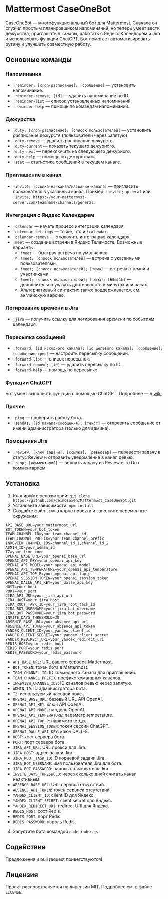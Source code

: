 # Mattermost CaseOneBot

CaseOneBot — многофункциональный бот для Mattermost. Сначала он служил простым планировщиком напоминаний, но теперь умеет вести дежурства, приглашать в каналы, работать с Яндекс Календарем и Jira и использовать функции ChatGPT. Бот помогает автоматизировать рутину и улучшить совместную работу.

## Основные команды

### Напоминания
- `!reminder; [cron-расписание]; [сообщение]` — установить напоминание.
- `!reminder-remove; [id]` — удалить напоминание по ID.
- `!reminder-list` — список установленных напоминаний.
- `!reminder-help` — помощь по командам напоминаний.

### Дежурства
- `!duty; [cron-расписание]; [список пользователей]` — установить расписание дежурств (пользователи через запятую).
- `!duty-remove` — удалить расписание дежурств.
- `!duty-current` — показать текущего дежурного.
- `!duty-next` — переключить на следующего дежурного.
- `!duty-help` — помощь по дежурствам.
- `!stat` — статистика сообщений в текущем канале.

### Приглашение в канал
- `!invite; [ссылка-на-канал/название-канала]` — пригласить пользователя в указанный канал. Пример: `!invite; general` или `!invite; https://your-mattermost-server.com/teamname/channels/general`.

### Интеграция с Яндекс Календарем
- `!calendar` — начать процесс интеграции календаря.
- `!calendar-settings` — то же, что и `!calendar`.
- `!calendar-remove` — отключить интеграцию календаря.
- `!meet` — создание встречи в Яндекс Телемосте. Возможные варианты:
  - `!meet` — быстрая встреча по умолчанию.
  - `!meet; [список пользователей]` — встреча с указанными пользователями.
  - `!meet; [список пользователей]; [тема]` — встреча с темой и участниками.
  - `!meet; [список пользователей]; [тема]; [60m|1h]` — дополнительно указать длительность в минутах или часах.
  - Альтернативный синтаксис также поддерживается, см. английскую версию.

### Логирование времени в Jira
- `!jira` — получить ссылку для логирования времени по событиям календаря.

### Пересылка сообщений
- `!forward; [id исходного канала]; [id целевого канала]; [сообщение]; [сообщение-тред]` — настроить пересылку сообщений.
- `!forward-list` — список пересылок.
- `!forward-remove; [id]` — удалить пересылку по ID.
- `!forward-help` — помощь по пересылке.

### Функции ChatGPT
Бот умеет выполнять функции с помощью ChatGPT. Подробнее — в [wiki](https://github.com/deimosowen/Mattermost_CaseOneBot/wiki/Functions).

### Прочее
- `!ping` — проверить работу бота.
- `!sendAs; [id канала/сообщения]; [текст]` — отправить сообщение от имени администратора (только для админа).

### Помощники Jira
- `!review; [ключ задачи]; [ссылка]; [ревьювер]` — перевести задачу в статус Review и отправить уведомление в канал ревью.
- `!reop; [комментарий]` — вернуть задачу из Review в To Do c комментарием.

## Установка
1. Клонируйте репозиторий:
   `git clone https://github.com/deimosowen/Mattermost_CaseOneBot.git`
2. Установите зависимости:
   `npm install`
3. Создайте файл `.env` в корне проекта и заполните переменные окружения:
```
API_BASE_URL=your_mattermost_url
BOT_TOKEN=your_bot_token
TEAM_CHANNEL_ID=your_team_channel_id
TEAM_CHANNEL_PREFIX=your_team_channel_prefix
INREVIEW_CHANNEL_IDS=channel_id_1,channel_id_2
ADMIN_ID=your_admin_id
TZ=your_time_zone
OPENAI_BASE_URL=your_openai_base_url
OPENAI_API_KEY=your_openai_api_key
OPENAI_API_MODEL=your_openai_api_model
OPENAI_API_TEMPERATURE=your_openai_api_temperature
OPENAI_API_TOP_P=your_openai_api_top_p
OPENAI_SESSION_TOKEN=your_openai_session_token
OPENAI_DALLE_API_KEY=your_dalle_api_key
HOST=your_host
PORT=your_port
JIRA_API_URL=your_jira_api_url
JIRA_HOST=your_jira_host
JIRA_ROOT_TASK_ID=your_jira_root_task_id
JIRA_BOT_USERNAME=your_jira_bot_username
JIRA_BOT_PASSWORD=your_jira_bot_password
INVITE_DAYS_THRESHOLD=30
ABSENCE_BASE_URL=your_absence_api_url
ABSENCE_API_TOKEN=your_absence_api_token
YANDEX_CLIENT_ID=your_yandex_client_id
YANDEX_CLIENT_SECRET=your_yandex_client_secret
YANDEX_REDIRECT_URI=your_yandex_redirect_uri
REDIS_HOST=your_redis_host
REDIS_PORT=your_redis_port
REDIS_PASSWORD=your_redis_password
```

- `API_BASE_URL`: URL вашего сервера Mattermost.
- `BOT_TOKEN`: токен бота в Mattermost.
- `TEAM_CHANNEL_ID`: ID командного канала для приглашений.
- `TEAM_CHANNEL_PREFIX`: префикс командных каналов.
- `INREVIEW_CHANNEL_IDS`: ID каналов ревью через запятую.
- `ADMIN_ID`: ID администратора бота.
- `TZ`: используемый часовой пояс.
- `OPENAI_BASE_URL`: базовый URL API OpenAI.
- `OPENAI_API_KEY`: ключ API OpenAI.
- `OPENAI_API_MODEL`: модель OpenAI.
- `OPENAI_API_TEMPERATURE`: параметр temperature.
- `OPENAI_API_TOP_P`: параметр top_p.
- `OPENAI_SESSION_TOKEN`: токен сессии ChatGPT.
- `OPENAI_DALLE_API_KEY`: ключ DALL-E.
- `HOST`: хост сервера бота.
- `PORT`: порт сервера бота.
- `JIRA_API_URL`: URL прокси для Jira.
- `JIRA_HOST`: адрес вашей Jira.
- `JIRA_ROOT_TASK_ID`: ID корневой задачи Jira.
- `JIRA_BOT_USERNAME`: имя пользователя Jira для бота.
- `JIRA_BOT_PASSWORD`: пароль пользователя Jira.
- `INVITE_DAYS_THRESHOLD`: через сколько дней считать канал неактивным.
- `ABSENCE_BASE_URL`: URL сервиса отсутствий.
- `ABSENCE_API_TOKEN`: токен сервиса отсутствий.
- `YANDEX_CLIENT_ID`: client ID для Яндекс.
- `YANDEX_CLIENT_SECRET`: client secret для Яндекс.
- `YANDEX_REDIRECT_URI`: redirect URI для Яндекс.
- `REDIS_HOST`: хост Redis.
- `REDIS_PORT`: порт Redis.
- `REDIS_PASSWORD`: пароль Redis.
4. Запустите бота командой `node index.js`.

## Содействие
Предложения и pull request приветствуются!

## Лицензия
Проект распространяется по лицензии MIT. Подробнее см. в файле `LICENSE`.

